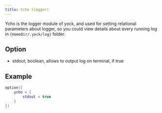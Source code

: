 ```yaml
---
title: Ycho (logger)
---
```


Ycho is the logger module of yock, and used for setting relational parameters about logger, so you could view details about every running log in `{HomeDir/.yock/log}` folder.

## Option
* stdout, boolean, allows to output log on terminal, if true

## Example
```lua
option({
    ycho = {
        stdout = true
    }
})
```
